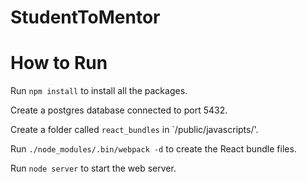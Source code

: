 # StudentToMentor

# How to Run

Run `npm install` to install all the packages.

Create a postgres database connected to port 5432.

Create a folder called `react_bundles` in `/public/javascripts/'.

Run `./node_modules/.bin/webpack -d` to create the React bundle files.

Run `node server` to start the web server.
